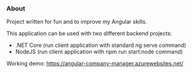### About

Project written for fun and to improve my Angular skills.

This application can be used with two different backend projects:

- .NET Core (run client application with standard ng serve command)
- NodeJS (run client application with npm run start:node command)
 
 Working demo:
 https://angular-company-manager.azurewebsites.net/

